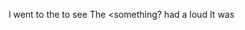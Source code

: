 

I went to the <place> to see <something>
The <something? had a loud <adjective>
It was <adjective>

